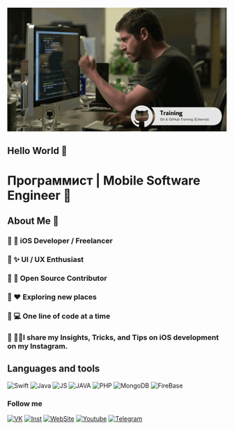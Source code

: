 [![Header](https://github.com/IosTanirbergen/iostanirbergen/blob/master/assets/xd.gif)](http://project2863414.tilda.ws)

##  Hello World 👋


 # Программист | Mobile Software Engineer 🤘

 ## About Me 🌚

 ### 🔸 📱 iOS Developer / Freelancer
 ### 🔸 ✨ UI / UX Enthusiast
 ### 🔸 📖 Open Source Contributor
 ### 🔸 ♥️ Exploring new places
 ### 🔸 💻 One line of code at a time
 ### 🔸 💁🏻I share my Insights, Tricks, and Tips on iOS development on my Instagram.






## Languages and tools  
![Swift](https://img.shields.io/badge/-Swift-fd7835?style=for-the-badge&logo=Swift&logoColor=white)
![Java](https://img.shields.io/badge/-C++-Green?style=for-the-badge&logo=C++&logoColor=white)
![JS](https://img.shields.io/badge/-JavaScript-Gray?style=for-the-badge&logo=JavaScript&logoColor=white)
![JAVA](https://img.shields.io/badge/-JAVA-Red?style=for-the-badge&logo=JAva&logoColor=white)
![PHP](https://img.shields.io/badge/-PHP-yellow?style=for-the-badge&logo=PHP&logoColor=white)
![MongoDB](https://img.shields.io/badge/-MongoDB-Green?style=for-the-badge&logo=MongoDb&logoColor=white)
![FireBase](https://img.shields.io/badge/-FireBase-Perple?style=for-the-badge&logo=FireBase&logoColor=white)


### Follow me

[![VK](https://img.shields.io/badge/-VK-black?style=for-the-badge&logo=VK)](https://vk.com/id546783102)
[![Inst](https://img.shields.io/badge/-Instagram-black?style=for-the-badge&logo=instagram)](https://www.instagram.com/iamtanir/)
[![WebSite](https://img.shields.io/badge/-Website-black?style=for-the-badge&logo=Web)](http://project2863414.tilda.ws/)
[![Youtube](https://img.shields.io/badge/-Youtube-black?style=for-the-badge&logo=Youtube)](https://www.youtube.com/channel/UCe0rqy-QR0saJFIpWkmaUSg?view_as=subscriber)
[![Telegram](https://img.shields.io/badge/-Telegram-black?style=for-the-badge&logo=telegram)](@DeveloperTanirbergen)
